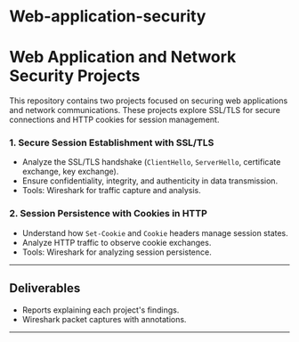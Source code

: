 # Web-application-security

# Web Application and Network Security Projects

This repository contains two projects focused on securing web applications and network communications. These projects explore SSL/TLS for secure connections and HTTP cookies for session management.

### **1. Secure Session Establishment with SSL/TLS**
- Analyze the SSL/TLS handshake (`ClientHello`, `ServerHello`, certificate exchange, key exchange).
- Ensure confidentiality, integrity, and authenticity in data transmission.
- Tools: Wireshark for traffic capture and analysis.

### **2. Session Persistence with Cookies in HTTP**
- Understand how `Set-Cookie` and `Cookie` headers manage session states.
- Analyze HTTP traffic to observe cookie exchanges.
- Tools: Wireshark for analyzing session persistence.

---

## **Deliverables**
- Reports explaining each project's findings.
- Wireshark packet captures with annotations.

---






